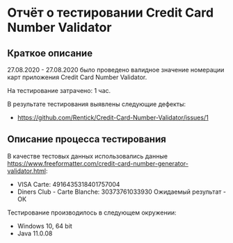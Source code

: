 # Отчёт о тестировании Credit Card Number Validator

## Краткое описание

27.08.2020 - 27.08.2020 было проведено валидное значение номерации карт приложения Credit Card Number Validator.

На тестирование затрачено: 1 час.

В результате тестирования выявлены следующие дефекты:
* https://github.com/Rentick/Credit-Card-Number-Validator/issues/1

## Описание процесса тестирования

В качестве тестовых данных использовались данные https://www.freeformatter.com/credit-card-number-generator-validator.html:
* VISA Carte:
  4916435318401757004
* Diners Club - Carte Blanche:
  30373761033930
Ожидаемый результат - ОК

Тестирование производилось в следующем окружении:
* Windows 10, 64 bit
* Java 11.0.08